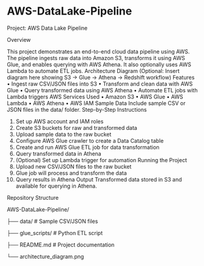 # AWS-DataLake-Pipeline

Project: AWS Data Lake Pipeline


Overview

This project demonstrates an end-to-end cloud data pipeline using AWS. The pipeline ingests raw data into Amazon S3, transforms it using AWS Glue, and enables querying with AWS Athena. It also optionally uses AWS Lambda to automate ETL jobs.
Architecture Diagram
(Optional: Insert diagram here showing S3 -> Glue -> Athena -> Redshift workflow)
Features
•	Ingest raw CSV/JSON files into S3
•	Transform and clean data with AWS Glue
•	Query transformed data using AWS Athena
•	Automate ETL jobs with Lambda triggers
AWS Services Used
•	Amazon S3
•	AWS Glue
•	AWS Lambda
•	AWS Athena
•	AWS IAM
Sample Data
Include sample CSV or JSON files in the data/ folder.
Step-by-Step Instructions
1.	Set up AWS account and IAM roles
2.	Create S3 buckets for raw and transformed data
3.	Upload sample data to the raw bucket
4.	Configure AWS Glue crawler to create a Data Catalog table
5.	Create and run AWS Glue ETL job for data transformation
6.	Query transformed data in Athena
7.	(Optional) Set up Lambda trigger for automation
Running the Project
1.	Upload new CSV/JSON files to the raw bucket
2.	Glue job will process and transform the data
3.	Query results in Athena
Output
Transformed data stored in S3 and available for querying in Athena.

Repository Structure

AWS-DataLake-Pipeline/

├── data/                # Sample CSV/JSON files

├── glue_scripts/        # Python ETL script

├── README.md            # Project documentation

└── architecture_diagram.png
